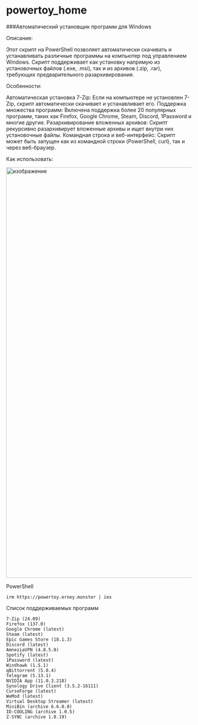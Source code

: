 # powertoy_home
###Автоматический установщик программ для Windows

Описание:

Этот скрипт на PowerShell позволяет автоматически скачивать и устанавливать различные программы на компьютер под управлением Windows.
Скрипт поддерживает как установку напрямую из установочных файлов (.exe, .msi), так и из архивов (.zip, .rar), требующих предварительного разархивирования.

Особенности:

Автоматическая установка 7-Zip: Если на компьютере не установлен 7-Zip, скрипт автоматически скачивает и устанавливает его.
Поддержка множества программ: Включена поддержка более 20 популярных программ, таких как Firefox, Google Chrome, Steam, Discord, 1Password и многие другие.
Разархивирование вложенных архивов: Скрипт рекурсивно разархивирует вложенные архивы и ищет внутри них установочные файлы.
Командная строка и веб-интерфейс: Скрипт может быть запущен как из командной строки (PowerShell, curl), так и через веб-браузер.

Как использовать:

<img width="1114" alt="изображение" src="https://github.com/user-attachments/assets/743f0131-661c-4ee4-9464-96ea2a8db131" />

PowerShell
```
irm https://powertoy.erney.monster | iex
```

Список поддерживаемых программ

    7-Zip (24.09)
    Firefox (137.0)
    Google Chrome (latest)
    Steam (latest)
    Epic Games Store (18.1.3)
    Discord (latest)
    AmneziaVPN (4.8.5.0)
    Spotify (latest)
    1Password (latest)
    Windhawk (1.5.1)
    qBittorrent (5.0.4)
    Telegram (5.13.1)
    NVIDIA App (11.0.3.218)
    Synology Drive Client (3.5.2-16111)
    CurseForge (latest)
    WeMod (latest)
    Virtual Desktop Streamer (latest)
    MiniBin (archive 6.6.0.0)
    ID-COOLING (archive 1.0.5)
    Z-SYNC (archive 1.0.19)
